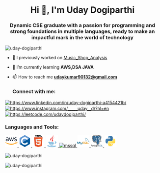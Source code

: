 <h1 align="center">Hi 👋, I'm Uday Dogiparthi</h1>
<h3 align="center">Dynamic CSE graduate with a passion for programming and strong foundations in multiple languages, ready to make an impactful mark in the world of technology</h3>

<p align="left"> <img src="https://komarev.com/ghpvc/?username=uday-dogiparthi&label=Profile%20views&color=0e75b6&style=flat" alt="uday-dogiparthi" /> </p>

- 🔭 I previously worked on [Music_Shop_Analysis](https://github.com/Uday-Dogiparthi/Music_Shop_Analysis_SQL)

- 🌱 I’m currently learning **AWS,DSA JAVA**

- 📫 How to reach me **udaykumar90132@gmail.com**

  <h3 align="left">Connect with me:</h3>
<p align="left">
<a href="https://linkedin.com/in/https://www.linkedin.com/in/uday-dogiparthi-a4154421b/" target="blank"><img align="center" src="https://raw.githubusercontent.com/rahuldkjain/github-profile-readme-generator/master/src/images/icons/Social/linked-in-alt.svg" alt="https://www.linkedin.com/in/uday-dogiparthi-a4154421b/" height="30" width="40" /></a>
<a href="https://instagram.com/https://www.instagram.com/_____uday__d/?hl=en" target="blank"><img align="center" src="https://raw.githubusercontent.com/rahuldkjain/github-profile-readme-generator/master/src/images/icons/Social/instagram.svg" alt="https://www.instagram.com/_____uday__d/?hl=en" height="30" width="40" /></a>
<a href="https://www.leetcode.com/https://[leetcode.com/udaydogiparthi](https://leetcode.com/u/udaydogiparthi/)/" target="blank"><img align="center" src="https://raw.githubusercontent.com/rahuldkjain/github-profile-readme-generator/master/src/images/icons/Social/leet-code.svg" alt="https://leetcode.com/udaydogiparthi/" height="30" width="40" /></a>
</p>

<h3 align="left">Languages and Tools:</h3>
<p align="left"> <a href="https://aws.amazon.com" target="_blank" rel="noreferrer"> <img src="https://raw.githubusercontent.com/devicons/devicon/master/icons/amazonwebservices/amazonwebservices-original-wordmark.svg" alt="aws" width="40" height="40"/> </a> <a href="https://www.cprogramming.com/" target="_blank" rel="noreferrer"> <img src="https://raw.githubusercontent.com/devicons/devicon/master/icons/c/c-original.svg" alt="c" width="40" height="40"/> </a> <a href="https://www.w3.org/html/" target="_blank" rel="noreferrer"> <img src="https://raw.githubusercontent.com/devicons/devicon/master/icons/html5/html5-original-wordmark.svg" alt="html5" width="40" height="40"/> </a> <a href="https://www.java.com" target="_blank" rel="noreferrer"> <img src="https://raw.githubusercontent.com/devicons/devicon/master/icons/java/java-original.svg" alt="java" width="40" height="40"/> </a> <a href="https://www.microsoft.com/en-us/sql-server" target="_blank" rel="noreferrer"> <img src="https://www.svgrepo.com/show/303229/microsoft-sql-server-logo.svg" alt="mssql" width="40" height="40"/> </a> <a href="https://www.mysql.com/" target="_blank" rel="noreferrer"> <img src="https://raw.githubusercontent.com/devicons/devicon/master/icons/mysql/mysql-original-wordmark.svg" alt="mysql" width="40" height="40"/> </a> <a href="https://www.postgresql.org" target="_blank" rel="noreferrer"> <img src="https://raw.githubusercontent.com/devicons/devicon/master/icons/postgresql/postgresql-original-wordmark.svg" alt="postgresql" width="40" height="40"/> </a> <a href="https://www.python.org" target="_blank" rel="noreferrer"> <img src="https://raw.githubusercontent.com/devicons/devicon/master/icons/python/python-original.svg" alt="python" width="40" height="40"/> </a> </p>

<p><img align="center" src="https://github-readme-stats.vercel.app/api/top-langs?username=uday-dogiparthi&show_icons=true&locale=en&layout=compact" alt="uday-dogiparthi" /></p>

<p><img align="center" src="https://github-readme-streak-stats.herokuapp.com/?user=uday-dogiparthi&" alt="uday-dogiparthi" /></p>
